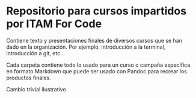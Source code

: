 # Repositorio para cursos impartidos por ITAM For Code

Contiene texto y presentaciones finales de diversos cursos que se han dado en la organización. Por
ejemplo, introducción a la terminal, introducción a git, etc...

Cada carpeta contiene todo lo usado para un curso o campaña específica en formato Markdown que puede
ser usado con Pandoc para recrear los productos finales.

Cambio trivial ilustrativo
